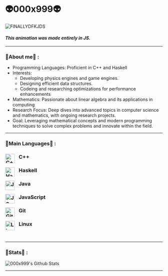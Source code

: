 # 👽000x999👽



![FINALLYDFKJDS](https://github.com/000x999/000x999/assets/124853841/0323aa2c-213d-469e-b34c-af6d988319ef)

#### *This animation was made entirely in JS.*
---

### 👾About me👾 : 
- Programming Languages: Proficient in C++ and Haskell
- Interests:
    - Developing physics engines and game engines.
    -  Designing efficient data structures.
    -  Codeing and researching optimizations for performance enhancements
- Mathematics: Passionate about linear algebra and its applications in computing
- Research Focus: Deep dives into advanced topics in computer science and mathematics, with ongoing research projects.
- Goal: Leveraging mathematical concepts and modern programming techniques to solve complex problems and innovate within the field.

---

### 👻Main Languages👻 : 

### C++ <img align="left" alt="C++" width="30px" style="padding-right:10px;" src="https://cdn.jsdelivr.net/gh/devicons/devicon@latest/icons/cplusplus/cplusplus-original.svg" />
### Haskell <img align="left" alt="Haskell" width="30px" style="padding-right:10px;" src="https://cdn.jsdelivr.net/gh/devicons/devicon@latest/icons/haskell/haskell-original.svg" />  
### Java <img align="left" alt="Java" width="30px" style="padding-right:10px;" src="https://cdn.jsdelivr.net/gh/devicons/devicon/icons/java/java-original.svg"/>
### JavaScript <img align="left" alt="JS" width="30px" style="padding-right:10px;" src="https://cdn.jsdelivr.net/gh/devicons/devicon@latest/icons/javascript/javascript-original.svg" />
### Git <img align="left" alt="Git" width="30px" style="padding-right:10px;" src="https://cdn.jsdelivr.net/gh/devicons/devicon/icons/git/git-original.svg" />
### Linux <img align="left" alt="Linux" width="30px" style="padding-right:10px;" src="https://cdn.jsdelivr.net/gh/devicons/devicon/icons/linux/linux-original.svg" />     
<br />

---
### 🥶Stats🥶 : 
![000x999's Github Stats](https://github-readme-stats.vercel.app/api?username=000x999&show_icons=true&theme=gruvbox)

<!-- ![GitHub Streak](https://streak-stats.demolab.com?user=ForrestKnight&theme=gruvbox&border_radius=4.5) -->
---
